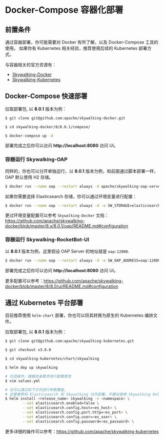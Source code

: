 # Docker-Compose 容器化部署

## 前置条件

通过容器部署，你可能需要对 Docker 有所了解，以及 Docker-Compose 工具的使用。
如果你有 Kubernetes 相关经验，推荐使用后续的 Kubernetes 部署方式。

与容器相关的官方资源有： 

- [Skywalking-Docker](https://github.com/apache/skywalking-docker)
- [Skywalking-Kubernetes](https://github.com/apache/skywalking-kubernetes)

## Docker-Compose 快速部署

拉取部署包, 以 **8.0.1** 版本为例：

```bash
$ git clone git@github.com:apache/skywalking-docker.git

$ cd skywalking-docker/8/8.0.1/compose/

$ docker-compose up -d
```

部署完成之后你可以访问 **http://localhost:8080** 访问 UI。

### 容器运行 Skywalking-OAP 

同样的，你也可以分开单独运行，以 **8.0.1** 版本为例，和前面通过脚本部署一样，OAP 默认使用 H2 存储。

```bash
$ docker run --name oap --restart always -d apache/skywalking-oap-server:8.0.1
```

如果你需要选择 Elasticsearch 存储，你可以通过环境变量进行配置：

```bash
$ docker run --name oap --restart always -d -e SW_STORAGE=elasticsearch -e SW_STORAGE_ES_CLUSTER_NODES=elasticsearch:9200 apache/skywalking-oap-server:8.0.1-es6
```

更过环境变量配置可以参考 `Skywalking-Docker` 文档：https://github.com/apache/skywalking-docker/blob/master/8.x/8.0.1/oap/README.md#configuration

### 容器运行 Skywalking-RocketBot-UI

以 **8.0.1** 版本为例，这里假设 OAP Server 的地址就是 `oap:12800`.

```bash
$ docker run --name oap --restart always -d -e SW_OAP_ADDRESS=oap:12800 apache/skywalking-ui:8.0.1
```

部署完成之后你可以访问 **http://localhost:8080** 访问 UI。

更多配置可以参考：https://github.com/apache/skywalking-docker/blob/master/8/8.0/ui/README.md#configuration

## 通过 Kubernetes 平台部署

目前推荐使用 `helm-chart` 部署，你也可以将其转换为原生的 Kubernetes 编排文件。

拉取部署包, 以 **8.0.1** 版本为例：

```bash
$ git clone git@github.com:apache/skywalking-kubernetes.git

$ git checkout v3.0.0

$ cd skywalking-kubernetes/chart/skywalking

$ helm dep up skywalking

# 可选操作，根据自身需求进行配置更改
$ vim values.yml 

# 也可以通过如下方式进行参数覆盖。
# 这里推荐将 Elasticsearch 和 Skywalking 分开部署。不建议使用 Skywalking Helm Chart 自含的 ES 安装方式。
$ helm install <release_name> skywalking -n <namespace> \
        --set elasticsearch.enabled=false \
        --set elasticsearch.config.host=<es_host> \
        --set elasticsearch.config.port.http=<es_port> \
        --set elasticsearch.config.user=<es_user> \
        --set elasticsearch.config.password=<es_password> \
```

更多详细的操作可以参考：https://github.com/apache/skywalking-kubernetes




